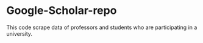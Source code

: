 # Google-Scholar-repo

This code scrape data of professors and students who are participating in a university.

